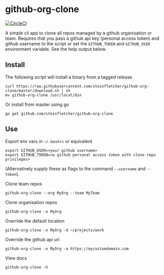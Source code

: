 # github-org-clone

[![CircleCI](https://circleci.com/gh/steinfletcher/github-org-clone.svg?style=svg&circle-token=063b1b1e0354cc424a2823c33ff4a2b66e029bae)](https://circleci.com/gh/steinfletcher/github-org-clone)

A simple cli app to clone all repos managed by a github organisation or team.
Requires that you pass a github api key (personal access token) and github username to the script or set the `GITHUB_TOKEN` and `GITHUB_USER` environment variable. See the help output below.

## Install

The following script will install a binary from a tagged release 

    curl https://raw.githubusercontent.com/steinfletcher/github-org-clone/master/download.sh | sh
    mv github-org-clone /usr/local/bin 

Or install from master using go

    go get github.com/steinfletcher/github-org-clone

## Use

Export env vars in `~/.bashrc` or equivalent

    export GITHUB_USER=<your github username>
    export GITHUB_TOKEN=<a github personal access token with clone repo privileges>

(Alternatively supply these as flags to the command `--username` and `--token`).

Clone team repos

    github-org-clone --org MyOrg --team MyTeam

Clone organisation repos

    github-org-clone -o MyOrg

Override the default location

    github-org-clone -o MyOrg -d ~/projects/work
    
Override the github api url

    github-org-clone -o MyOrg -a https://mycustomdomain.com

View docs

    github-org-clone -h
